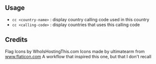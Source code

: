 ## Usage

- `cc <country-name>` : display country calling code used in this country
- `cc <calling-code>` : display countries that uses this calling code


## Credits

Flag Icons by WhoIsHostingThis.com
Icons made by ultimatearm from www.flaticon.com
A workflow that inspired this one, but that I don't recall
